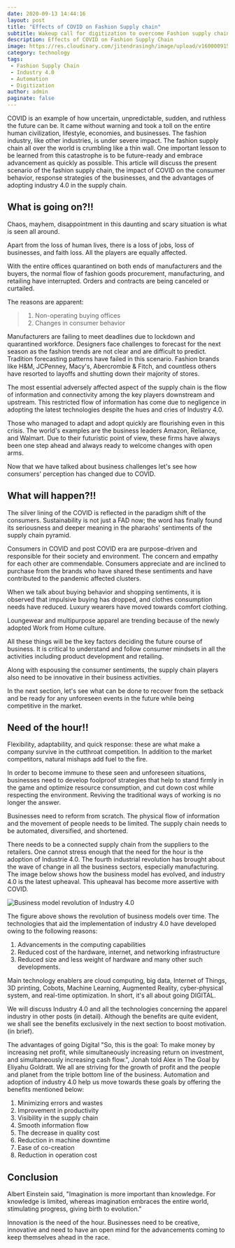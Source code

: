 ```yaml
---
date: 2020-09-13 14:44:16
layout: post
title: "Effects of COVID on Fashion Supply chain"
subtitle: Wakeup call for digitization to overcome Fashion supply chain challenges
description: Effects of COVID on Fashion Supply Chain
image: https://res.cloudinary.com/jitendrasingh/image/upload/v1600009153/fashionliteracy/sinitta-leunen-1pLRWPu7WLY-unsplash_fl591q.webp
category: technology
tags: 
 - Fashion Supply Chain
 - Industry 4.0
 - Automation
 - Digitization
author: admin
paginate: false
---
```



COVID is an example of how uncertain, unpredictable, sudden, and ruthless the
future can be. It came without warning and took a toll on the entire human
civilization, lifestyle, economies, and businesses. The fashion industry, like
other industries, is under severe impact.  The fashion supply chain all over
the world is crumbling like a thin wall.  One important lesson to be learned
from this catastrophe is to be future-ready and embrace advancement as quickly
as possible. This article will discuss the present scenario of the fashion
supply chain, the impact of COVID on the consumer behavior, response strategies
of the businesses, and the advantages of adopting industry 4.0 in the supply
chain.

## What is going on?!!

Chaos, mayhem, disappointment in this daunting and scary
situation is what is seen all around. 

Apart from the loss of human lives, there
is a loss of jobs, loss of businesses, and faith loss.  All the players are
equally affected. 

With the entire offices quarantined on both ends of
manufacturers and the buyers, the normal flow of fashion goods procurement,
manufacturing, and retailing have interrupted. Orders and contracts are being
canceled or curtailed. 

The reasons are apparent: 

>
> 1. Non-operating buying offices
> 2. Changes in consumer behavior
>


Manufacturers are failing to meet deadlines
due to lockdown and quarantined workforce.  Designers face challenges to
forecast for the next season as the fashion trends are not clear and are
difficult to predict. Tradition forecasting patterns have failed in this
scenario. Fashion brands like H&M, JCPenney, Macy's, Abercrombie & Fitch, and
countless others have resorted to layoffs and shutting down their majority of
stores.  

The most essential adversely affected aspect of the supply chain is
the flow of information and connectivity among the key players downstream and
upstream. This restricted flow of information has come due to negligence in
adopting the latest technologies despite the hues and cries of Industry 4.0.

Those who managed to adapt and adopt quickly are flourishing even in this
crisis. The world's examples are the business leaders Amazon, Reliance, and
Walmart. Due to their futuristic point of view, these firms have always been
one step ahead and always ready to welcome changes with open arms.  

Now that we have talked about business challenges let's see how consumers' perception has
changed due to COVID.

## What will happen?!!

The silver lining of the COVID is
reflected in the paradigm shift of the consumers. Sustainability is not just a
FAD now; the word has finally found its seriousness and deeper meaning in the
pharaohs' sentiments of the supply chain pyramid.

Consumers in COVID and post COVID era are purpose-driven and responsible for their society and environment.
The concern and empathy for each other are commendable. Consumers appreciate
and are inclined to purchase from the brands who have shared these sentiments
and have contributed to the pandemic affected clusters.

When we talk about buying behavior and shopping sentiments, it is observed that impulsive buying
has dropped, and clothes consumption needs have reduced. Luxury wearers have
moved towards comfort clothing.

Loungewear and multipurpose apparel are
trending because of the newly adopted Work from Home culture.

All these things will be the key factors deciding the future course of business. It is critical
to understand and follow consumer mindsets in all the activities including
product development and retailing.

Along with espousing the consumer sentiments, the supply chain players also need to be innovative in their
business activities.

In the next section, let's see what can be done to recover
from the setback and be ready for any unforeseen events in the future while
being competitive in the market.

## Need of the hour!!

Flexibility, adaptability, and quick response: these are
what make a company survive in the cutthroat competition. In addition to the
market competitors, natural mishaps add fuel to the fire. 

In order to become
immune to these seen and unforeseen situations, businesses need to develop
foolproof strategies that help to stand firmly in the game and optimize
resource consumption, and cut down cost while respecting the environment.
Reviving the traditional ways of working is no longer the answer. 

Businesses need to reform from scratch. The physical flow of information and the movement
of people needs to be limited. The supply chain needs to be automated,
diversified, and shortened. 

There needs to be a connected supply chain from the
suppliers to the retailers.  One cannot stress enough that the need for the
hour is the adoption of Industrie 4.0. The fourth industrial revolution has
brought about the wave of change in all the business sectors, especially
manufacturing. The image below shows how the business model has evolved, and
industry 4.0 is the latest upheaval. This upheaval has become more assertive
with COVID.

![Business model revolution of Industry
4.0](https://res.cloudinary.com/jitendrasingh/image/upload/v1600009714/fashionliteracy/Capture_j8pxym.webp)


The figure above shows the revolution of business models over time. The
technologies that aid the implementation of industry 4.0 have developed owing
to the following reasons:

1. Advancements in the computing capabilities
2. Reduced cost of the hardware, internet, and networking infrastructure
3. Reduced size and less weight of hardware and many other such developments.

Main technology enablers are cloud computing, big data, Internet of Things, 3D
printing, Cobots, Machine Learning, Augmented Reality, cyber-physical system,
and real-time optimization. In short, it's all about going DIGITAL.

We will discuss Industry 4.0 and all the technologies concerning the apparel
industry in other posts (in detail).  Although the benefits are quite evident,
we shall see the benefits exclusively in the next section to boost motivation.
(in brief).

The advantages of going Digital "So, this is the goal: To make money by
increasing net profit, while simultaneously increasing return on investment,
and simultaneously increasing cash flow.", Jonah told Alex in The Goal by
Eliyahu Goldratt. We all are striving for the growth of profit and the people
and planet from the triple bottom line of the business. Automation and adoption
of industry 4.0 help us move towards these goals by offering the benefits
mentioned below:

1. Minimizing errors and wastes
2. Improvement in productivity
3. Visibility in the supply chain
4. Smooth information flow
5. The decrease in quality cost
6. Reduction in machine downtime
7. Ease of co-creation
8. Reduction in operation cost

## Conclusion

Albert Einstein said, "Imagination is more important than knowledge.
For knowledge is limited, whereas imagination embraces the entire world,
stimulating progress, giving birth to evolution."

Innovation is the need of the hour. Businesses need to be creative, innovative
and need to have an open mind for the advancements coming to keep themselves
ahead in the race.

